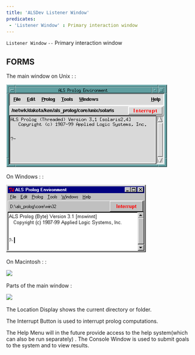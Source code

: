 ```yaml
---
title: 'ALSDev Listener Window'
predicates:
 - 'Listener Window' : Primary interaction window
---
```

`Listener Window` `--` Primary interaction window


## FORMS


The
main
window on Unix : :

![](images/alsdev_main_unix.gif)

On Windows : :

![](images/alsdev_main_wins.gif)

On Macintosh : :

![](images/alsdev_main-mac.gif)

Parts of the main window :

![](images/alsdev_main_wins_notes.gif)

The Location Display shows the current directory or folder.

The Interrupt Button is used to interrupt prolog computations.

The Help Menu will in the future provide access to the help system(which can also be run separately) . The Console Window is used to submit goals to the system and to view results.



